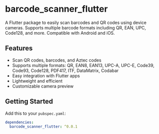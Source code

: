 # barcode_scanner_flutter

A Flutter package to easily scan barcodes and QR codes using device cameras. Supports multiple barcode formats including QR, EAN, UPC, Code128, and more. Compatible with Android and iOS.

## Features

- Scan QR codes, barcodes, and Aztec codes
- Supports multiple formats: QR, EAN8, EAN13, UPC-A, UPC-E, Code39, Code93, Code128, PDF417, ITF, DataMatrix, Codabar
- Easy integration with Flutter apps
- Lightweight and efficient
- Customizable camera preview

## Getting Started

Add this to your `pubspec.yaml`:

```yaml
dependencies:
  barcode_scanner_flutter: ^0.0.1

